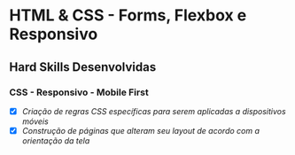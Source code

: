 # HTML & CSS - Forms, Flexbox e Responsivo

## Hard Skills Desenvolvidas

### CSS - Responsivo - Mobile First

- [X] _Criação de regras CSS  específicas para serem aplicadas a dispositivos móveis_
- [X] _Construção de páginas que alteram seu layout de acordo com a orientação da tela_
